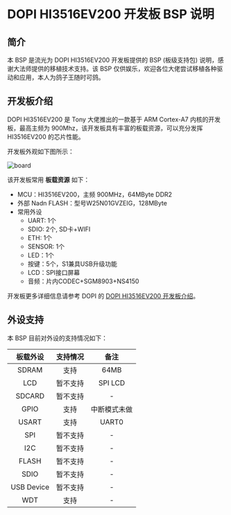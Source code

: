 # DOPI HI3516EV200 开发板 BSP 说明

## 简介

本 BSP 是流光为 DOPI HI3516EV200 开发板提供的 BSP (板级支持包) 说明，感谢大法师提供的移植技术支持。该 BSP 仅供娱乐，欢迎各位大佬尝试移植各种驱动和应用，本人为鸽子王随时可鸽。

## 开发板介绍

DOPI HI3516EV200 是 Tony 大佬推出的一款基于 ARM Cortex-A7 内核的开发板，最高主频为 900Mhz，该开发板具有丰富的板载资源，可以充分发挥 HI3516EV200 的芯片性能。

开发板外观如下图所示：

![board](./figures/board.png)

该开发板常用 **板载资源** 如下：

- MCU：HI3516EV200，主频 900MHz，64MByte DDR2
- 外部 Nadn FLASH：型号W25N01GVZEIG，128MByte
- 常用外设
  - UART: 1个
  - SDIO: 2个, SD卡+WIFI
  - ETH: 1个
  - SENSOR: 1个
  - LED：1个
  - 按键：5个，S1兼具USB升级功能
  - LCD：SPI接口屏幕
  - 音频：片内CODEC+SGM8903+NS4150

开发板更多详细信息请参考 DOPI 的 [DOPI HI3516EV200 开发板介绍](https://whycan.cn/t_4466.html)。

## 外设支持

本 BSP 目前对外设的支持情况如下：

| **板载外设** | **支持情况** | **备注** |
| :-----: | :-----: | :-----: |
| SDRAM  | 支持 | 64MB |
| LCD | 暂不支持 | SPI LCD |
| SDCARD | 暂不支持 | - |
| GPIO  | 支持 | 中断模式未做 |
| USART | 支持 | UART0 |
| SPI | 暂不支持 | - |
| I2C | 暂不支持 | - |
| FLASH | 暂不支持 | - |
| SDIO | 暂不支持 | - |
| USB Device | 暂不支持 | - |
| WDT | 支持 | - |

